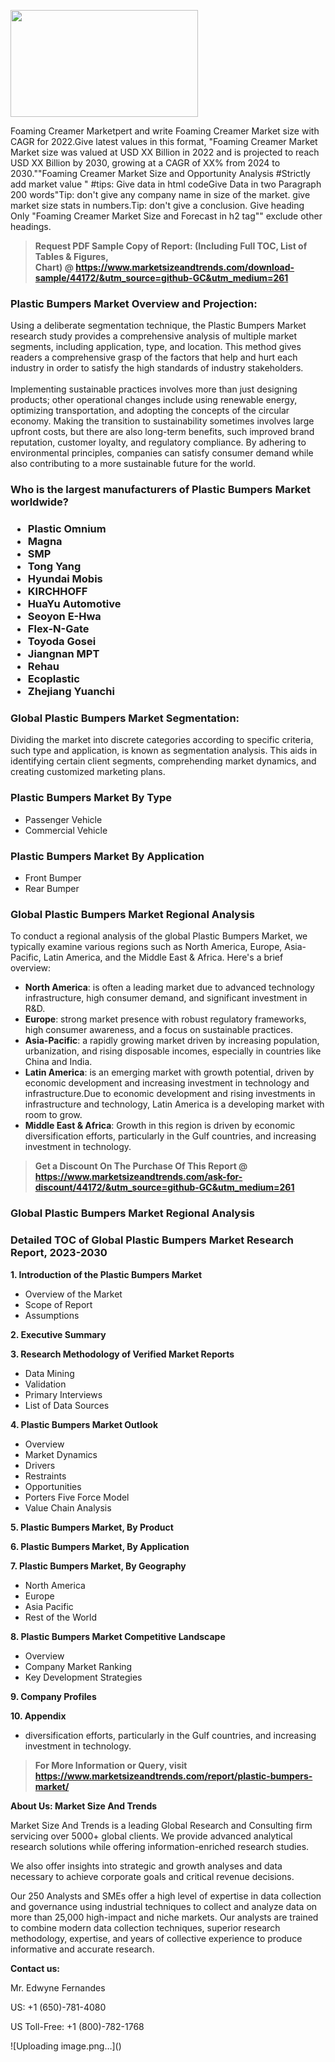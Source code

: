 <p><img class="alignnone size-medium wp-image-20088" src="https://ffe5etoiles.com/wp-content/uploads/2024/12/MST1-300x171.png" alt="" width="300" height="171" /></p>Foaming Creamer Marketpert and write Foaming Creamer Market size with CAGR for 2022.Give latest values in this format, "Foaming Creamer Market Market size was valued at USD XX Billion in 2022 and is projected to reach USD XX Billion by 2030, growing at a CAGR of XX% from 2024 to 2030.""Foaming Creamer Market Size and Opportunity Analysis #Strictly add market value " #tips: Give data in html codeGive Data in two Paragraph 200 words"Tip: don't give any company name in size of the market. give market size stats in numbers.Tip: don't give a conclusion. Give heading Only "Foaming Creamer Market Size and Forecast in h2 tag"" exclude other headings.</p><blockquote id="" class=""><strong>Request PDF Sample Copy of Report: (Including Full TOC, List of Tables &amp; Figures, Chart)&nbsp;@&nbsp;<strong><a href="https://www.marketsizeandtrends.com/download-sample/44172/&utm_source=github-GC&utm_medium=261" target="_blank">https://www.marketsizeandtrends.com/download-sample/44172/&utm_source=github-GC&utm_medium=261</a></strong></strong></blockquote><h3 id="" class="">Plastic Bumpers Market&nbsp;Overview and Projection:</h3><p id="" class="">Using a deliberate segmentation technique, the Plastic Bumpers Market research study provides a comprehensive analysis of multiple market segments, including application, type, and location. This method gives readers a comprehensive grasp of the factors that help and hurt each industry in order to satisfy the high standards of industry stakeholders. <br /> <br />Implementing sustainable practices involves more than just designing products; other operational changes include using renewable energy, optimizing transportation, and adopting the concepts of the circular economy. Making the transition to sustainability sometimes involves large upfront costs, but there are also long-term benefits, such improved brand reputation, customer loyalty, and regulatory compliance. By adhering to environmental principles, companies can satisfy consumer demand while also contributing to a more sustainable future for the world.</p><h3 id="" class="">Who is the largest manufacturers of&nbsp;Plastic Bumpers Market worldwide?</h3><h3 class=""><p><ul><li>Plastic Omnium </li><li> Magna </li><li> SMP </li><li> Tong Yang </li><li> Hyundai Mobis </li><li> KIRCHHOFF </li><li> HuaYu Automotive </li><li> Seoyon E-Hwa </li><li> Flex-N-Gate </li><li> Toyoda Gosei </li><li> Jiangnan MPT </li><li> Rehau </li><li> Ecoplastic </li><li> Zhejiang Yuanchi</li></ul></p></h3><h3 id="" class="">Global&nbsp;Plastic Bumpers Market Segmentation:</h3><p id="" class="">Dividing the market into discrete categories according to specific criteria, such type and application, is known as segmentation analysis. This aids in identifying certain client segments, comprehending market dynamics, and creating customized marketing plans.</p><h3 id="" class="">Plastic Bumpers Market&nbsp;By Type</h3><p><p><ul><li>Passenger Vehicle</li><li> Commercial Vehicle</p></li></ul></p></p><h3 id="" class="">Plastic Bumpers Market&nbsp;By Application</h3><p class=""><p><ul><li>Front Bumper</li><li> Rear Bumper</li></ul></p></p><h3 id="" class="">Global Plastic Bumpers Market Regional Analysis</h3><p id="" class="">To conduct a regional analysis of the global Plastic Bumpers Market, we typically examine various regions such as North America, Europe, Asia-Pacific, Latin America, and the Middle East &amp; Africa. Here's a brief overview:</p><ul><li><strong>North America</strong>: is often a leading market due to advanced technology infrastructure, high consumer demand, and significant investment in R&amp;D.</li><li><strong>Europe</strong>: strong market presence with robust regulatory frameworks, high consumer awareness, and a focus on sustainable practices.</li><li><strong>Asia-Pacific</strong>: a rapidly growing market driven by increasing population, urbanization, and rising disposable incomes, especially in countries like China and India.</li><li><strong>Latin America</strong>: is an emerging market with growth potential, driven by economic development and increasing investment in technology and infrastructure.Due to economic development and rising investments in infrastructure and technology, Latin America is a developing market with room to grow.</li><li><strong>Middle East &amp; Africa</strong>: Growth in this region is driven by economic diversification efforts, particularly in the Gulf countries, and increasing investment in technology.</li></ul><blockquote id="" class=""><strong>Get a Discount On The Purchase Of This Report @ <strong><a href="https://www.marketsizeandtrends.com/ask-for-discount/44172/&utm_source=github-GC&utm_medium=261" target="_blank">https://www.marketsizeandtrends.com/ask-for-discount/44172/&utm_source=github-GC&utm_medium=261</a></strong></strong></blockquote><h3 id="" class="">Global Plastic Bumpers Market Regional Analysis</h3><h3 id="" class="">Detailed TOC of Global Plastic Bumpers Market Research Report, 2023-2030</h3><p id="" class=""><strong>1. Introduction of the Plastic Bumpers Market</strong></p><ul><li>Overview of the Market</li><li>Scope of Report</li><li>Assumptions</li></ul><p id="" class=""><strong>2. Executive Summary</strong></p><p id="" class=""><strong>3. Research Methodology of Verified Market Reports</strong></p><ul><li>Data Mining</li><li>Validation</li><li>Primary Interviews</li><li>List of Data Sources</li></ul><p id="" class=""><strong>4. Plastic Bumpers Market Outlook</strong></p><ul><li>Overview</li><li>Market Dynamics</li><li>Drivers</li><li>Restraints</li><li>Opportunities</li><li>Porters Five Force Model</li><li>Value Chain Analysis</li></ul><p id="" class=""><strong>5. Plastic Bumpers Market, By Product</strong></p><p id="" class=""><strong>6. Plastic Bumpers Market, By Application</strong></p><p id="" class=""><strong>7. Plastic Bumpers Market, By Geography</strong></p><ul><li>North America</li><li>Europe</li><li>Asia Pacific</li><li>Rest of the World</li></ul><p id="" class=""><strong>8. Plastic Bumpers Market Competitive Landscape</strong></p><ul><li>Overview</li><li>Company Market Ranking</li><li>Key Development Strategies</li></ul><p id="" class=""><strong>9. Company Profiles</strong></p><p id="" class=""><strong>10. Appendix</strong></p><ul><li>diversification efforts, particularly in the Gulf countries, and increasing investment in technology.</li></ul><blockquote id="" class=""><strong>For More Information or Query, visit <strong><strong><a href="https://www.marketsizeandtrends.com/report/plastic-bumpers-market/" target="_blank">https://www.marketsizeandtrends.com/report/plastic-bumpers-market/</a></strong></strong></strong></blockquote><p id="" class=""><strong>About Us: Market Size And Trends</strong></p><p id="" class="">Market Size And Trends is a leading Global Research and Consulting firm servicing over 5000+ global clients. We provide advanced analytical research solutions while offering information-enriched research studies.</p><p id="" class="">We also offer insights into strategic and growth analyses and data necessary to achieve corporate goals and critical revenue decisions.</p><p id="" class="">Our 250 Analysts and SMEs offer a high level of expertise in data collection and governance using industrial techniques to collect and analyze data on more than 25,000 high-impact and niche markets. Our analysts are trained to combine modern data collection techniques, superior research methodology, expertise, and years of collective experience to produce informative and accurate research.</p><p id="" class=""><strong>Contact us:</strong></p><p id="" class="">Mr. Edwyne Fernandes</p><p id="" class="">US: +1 (650)-781-4080</p><p id="" class="">US Toll-Free: +1 (800)-782-1768</p>
![Uploading image.png…]()
